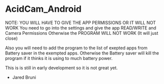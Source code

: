 # AcidCam_Android

NOTE: YOU WILL HAVE TO GIVE THE APP PERMISSIONS OR IT WILL NOT WORK
You need to go into the settings and give the app READ/WRITE and Camera Permissions
Otherwise the PROGRAM WILL NOT WORK (It will just close)

Also you will need to add the program to the list of exepted apps from Battery saver
in the exempted apps. Otherwise the Battery saver will kill the program if it thinks it is
using to much battery power.

This is is still in early development so it is not great yet.

- Jared Bruni

